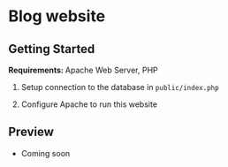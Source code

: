 # Blog website

## Getting Started

<strong>Requirements: </strong> Apache Web Server, PHP
    
1. Setup connection to the database in <code>public/index.php</code>

1. Configure Apache to run this website

## Preview

- Coming soon